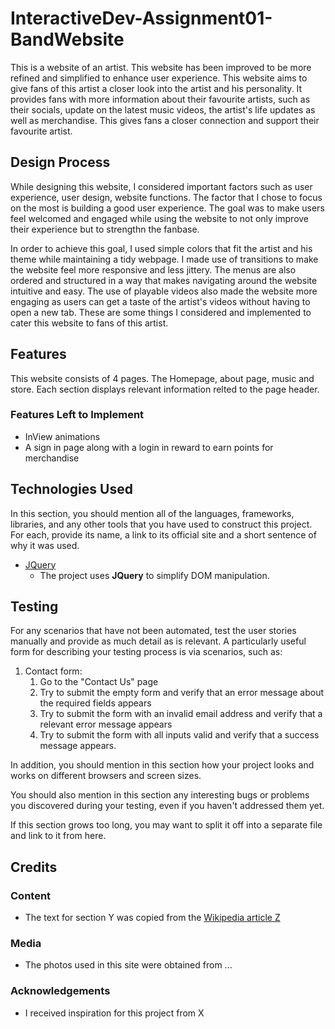 # InteractiveDev-Assignment01-BandWebsite

This is a website of an artist. This website has been improved to be more refined and simplified to enhance user experience. This website aims to give fans of this artist a closer look into the artist and his personality. It provides fans with more information about their favourite artists, such as their socials, update on the latest music videos, the artist's life updates as well as merchandise. This gives fans a closer connection and support their favourite artist.
 
## Design Process

While designing this website, I considered important factors such as user experience, user design, website functions. The factor that I chose to focus on the most is building a good user experience. The goal was to make users feel welcomed and engaged while using the website to not only improve their experience but to strengthn the fanbase. 

In order to achieve this goal, I used simple colors that fit the artist and his theme while maintaining a tidy webpage. I made use of transitions to make the website feel more responsive and less jittery. The menus are also ordered and structured in a way that makes navigating around the website intuitive and easy. The use of playable videos also made the website more engaging as users can get a taste of the artist's videos without having to open a new tab. These are some things I considered and implemented to cater this website to fans of this artist. 

## Features

This website consists of 4 pages. The Homepage, about page, music and store. Each section displays relevant information relted to the page header.

### Features Left to Implement
- InView animations
- A sign in page along with a login in reward to earn points for merchandise

## Technologies Used

In this section, you should mention all of the languages, frameworks, libraries, and any other tools that you have used to construct this project. For each, provide its name, a link to its official site and a short sentence of why it was used.

- [JQuery](https://jquery.com)
    - The project uses **JQuery** to simplify DOM manipulation.


## Testing

For any scenarios that have not been automated, test the user stories manually and provide as much detail as is relevant. A particularly useful form for describing your testing process is via scenarios, such as:

1. Contact form:
    1. Go to the "Contact Us" page
    2. Try to submit the empty form and verify that an error message about the required fields appears
    3. Try to submit the form with an invalid email address and verify that a relevant error message appears
    4. Try to submit the form with all inputs valid and verify that a success message appears.

In addition, you should mention in this section how your project looks and works on different browsers and screen sizes.

You should also mention in this section any interesting bugs or problems you discovered during your testing, even if you haven't addressed them yet.

If this section grows too long, you may want to split it off into a separate file and link to it from here.

## Credits

### Content
- The text for section Y was copied from the [Wikipedia article Z](https://en.wikipedia.org/wiki/Z)

### Media
- The photos used in this site were obtained from ...

### Acknowledgements

- I received inspiration for this project from X
